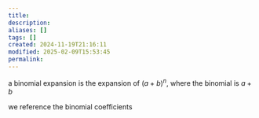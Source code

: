```yaml
---
title: 
description: 
aliases: []
tags: []
created: 2024-11-19T21:16:11
modified: 2025-02-09T15:53:45
permalink:
---
```


a binomial expansion is the expansion of $(a+b)^n$, where the binomial is $a+b$

we reference the binomial coefficients
